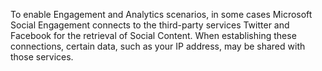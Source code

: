 To enable Engagement and Analytics scenarios, in some cases Microsoft Social Engagement connects to the third-party services Twitter and Facebook for the retrieval of Social Content. When establishing these connections, certain data, such as your IP address, may be shared with those services.
